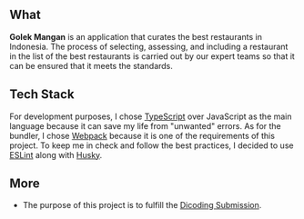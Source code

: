 ## What

**Golek Mangan** is an application that curates the best restaurants in Indonesia. The process of selecting, assessing, and including a restaurant in the list of the best restaurants is carried out by our expert teams so that it can be ensured that it meets the standards.

## Tech Stack

For development purposes, I chose [TypeScript](https://www.typescriptlang.org/) over JavaScript as the main language because it can save my life from "unwanted" errors. As for the bundler, I chose [Webpack](https://webpack.js.org/) because it is one of the requirements of this project. To keep me in check and follow the best practices, I decided to use [ESLint](https://eslint.org/) along with [Husky](https://typicode.github.io/husky/getting-started.html).

## More

- The purpose of this project is to fulfill the [Dicoding Submission](https://www.dicoding.com/academies/219/).
